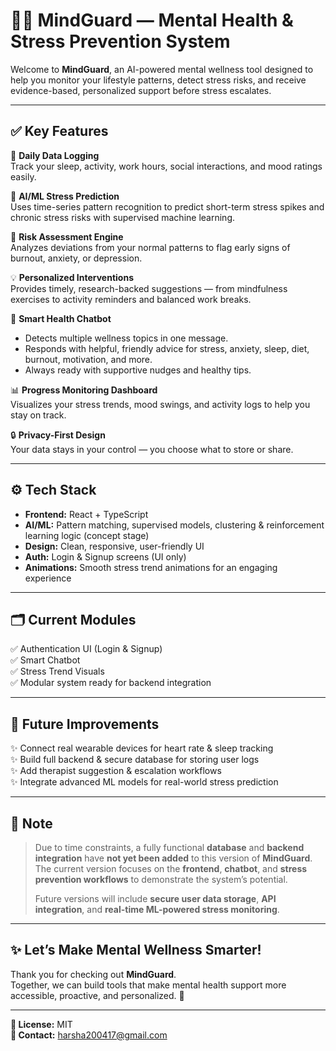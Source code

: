 # 🧠✨ MindGuard — Mental Health & Stress Prevention System

Welcome to **MindGuard**, an AI-powered mental wellness tool designed to help you monitor your lifestyle patterns, detect stress risks, and receive evidence-based, personalized support before stress escalates.

---

## ✅ **Key Features**

🌙 **Daily Data Logging**  
Track your sleep, activity, work hours, social interactions, and mood ratings easily.

🤖 **AI/ML Stress Prediction**  
Uses time-series pattern recognition to predict short-term stress spikes and chronic stress risks with supervised machine learning.

🚦 **Risk Assessment Engine**  
Analyzes deviations from your normal patterns to flag early signs of burnout, anxiety, or depression.

💡 **Personalized Interventions**  
Provides timely, research-backed suggestions — from mindfulness exercises to activity reminders and balanced work breaks.

💬 **Smart Health Chatbot**  
- Detects multiple wellness topics in one message.
- Responds with helpful, friendly advice for stress, anxiety, sleep, diet, burnout, motivation, and more.
- Always ready with supportive nudges and healthy tips.

📊 **Progress Monitoring Dashboard**  
Visualizes your stress trends, mood swings, and activity logs to help you stay on track.

🔒 **Privacy-First Design**  
Your data stays in your control — you choose what to store or share.

---

## ⚙️ **Tech Stack**

- **Frontend:** React + TypeScript  
- **AI/ML:** Pattern matching, supervised models, clustering & reinforcement learning logic (concept stage)  
- **Design:** Clean, responsive, user-friendly UI  
- **Auth:** Login & Signup screens (UI only)  
- **Animations:** Smooth stress trend animations for an engaging experience

---

## 🗂️ **Current Modules**

✅ Authentication UI (Login & Signup)  
✅ Smart Chatbot  
✅ Stress Trend Visuals  
✅ Modular system ready for backend integration

---

## 🚧 **Future Improvements**

✨ Connect real wearable devices for heart rate & sleep tracking  
✨ Build full backend & secure database for storing user logs  
✨ Add therapist suggestion & escalation workflows  
✨ Integrate advanced ML models for real-world stress prediction

---

## 🙏 **Note**

> Due to time constraints, a fully functional **database** and **backend integration** have **not yet been added** to this version of **MindGuard**. The current version focuses on the **frontend**, **chatbot**, and **stress prevention workflows** to demonstrate the system’s potential.  
>
> Future versions will include **secure user data storage**, **API integration**, and **real-time ML-powered stress monitoring**.

---

## ✨ **Let’s Make Mental Wellness Smarter!**

Thank you for checking out **MindGuard**.  
Together, we can build tools that make mental health support more accessible, proactive, and personalized. 💙

---

**🔗 License:** MIT  
**📧 Contact:** harsha200417@gmail.com

